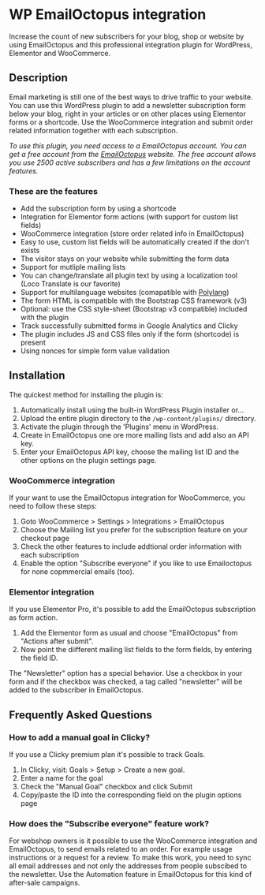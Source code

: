 # WP EmailOctopus integration

Increase the count of new subscribers for your blog, shop or website by using EmailOctopus and this professional integration plugin for WordPress, Elementor and WooCommerce.

## Description

Email marketing is still one of the best ways to drive traffic to your website. You can use this WordPress plugin to add a newsletter subscription form below your blog, right in your articles or on other places using Elementor forms or a shortcode. Use the WooCommerce integration and submit order related information together with each subscription.

*To use this plugin, you need access to a EmailOctopus account. You can get a free account from the [EmailOctopus](https://emailoctopus.com/?ali=cb359bbf-1b33-11ea-be00-06b4694bee2a) website. The free account allows you use 2500 active subscribers and has a few limitations on the account features.*

### These are the features

* Add the subscription form by using a shortcode
* Integration for Elementor form actions (with support for custom list fields)
* WooCommerce integration (store order related info in EmailOctopus)
* Easy to use, custom list fields will be automatically created if the don't exists
* The visitor stays on your website while submitting the form data
* Support for mutliple mailing lists
* You can change/translate all plugin text by using a localization tool (Loco Translate is our favorite)
* Support for multilanguage websites (comapatible with [Polylang](https://wordpress.org/plugins/polylang/))
* The form HTML is compatible with the Bootstrap CSS framework (v3)
* Optional: use the CSS style-sheet (Bootstrap v3 compatible) included with the plugin
* Track successfully submitted forms in Google Analytics and Clicky
* The plugin includes JS and CSS files only if the form (shortcode) is present
* Using nonces for simple form value validation

## Installation

The quickest method for installing the plugin is:

1. Automatically install using the built-in WordPress Plugin installer or...
1. Upload the entire plugin directory to the `/wp-content/plugins/` directory.
1. Activate the plugin through the 'Plugins' menu in WordPress.
1. Create in EmailOctopus one ore more mailing lists and add also an API key.
1. Enter your EmailOctopus API key, choose the mailing list ID and the other options on the plugin settings page.

### WooCommerce integration

If your want to use the EmailOctopus integration for WooCommerce, you need to follow these steps:

1. Goto WooCommerce > Settings > Integrations > EmailOctopus
1. Choose the Mailing list you prefer for the subscription feature on your checkout page
1. Check the other features to include addtional order information with each subscription
1. Enable the option "Subscribe everyone" if you like to use Emailoctopus for none copmmercial emails (too).

### Elementor integration

If you use Elementor Pro, it's possible to add the EmailOctopus subscription as form action.

1. Add the Elementor form as usual and choose "EmailOctopus" from "Actions after submit".
1. Now point the diifferent mailing list fields to the form fields, by entering the field ID.

The "Newsletter" option has a special behavior. Use a checkbox in your form and if the checkbox was checked, a tag called "newsletter" will be added to the subscriber in EmailOctopus.


## Frequently Asked Questions

### How to add a manual goal in Clicky?

If you use a Clicky premium plan it's possible to track Goals.

1. In Clicky, visit: Goals > Setup > Create a new goal.
1. Enter a name for the goal
1. Check the "Manual Goal" checkbox and click Submit
1. Copy/paste the ID into the corresponding field on the plugin options page

### How does the "Subscribe everyone" feature work?

For webshop owners is it possible to use the WooCommerce integration and EmailOctopus, to send emails related to an order. For example usage instructions or a request for a review. To make this work, you need to sync all email addresses and not only the addresses from people subscibed to the newsletter. Use the Automation feature in EmailOctopus for this kind of after-sale campaigns.

